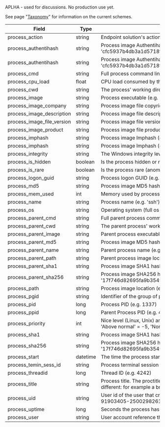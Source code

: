 APLHA - used for discussions. No production use yet. 

See page "[Taxonomy](https://github.com/Neo23x0/sigma/wiki/Taxonomy)" for information on the current schemes. 

| Field | Type | Description |
|----------------------------|----------|------------------------------------------------------------------------------------------------------------------------------------------------------------------------|
| process_action | string | Endpoint solution's action on process (e.g. 'allow', 'block') |
| process_authentihash | string | Process image Authentihash (e.g. 'cfc5937b4db3a1d5718fe144b621d50b0a337854ab3f5e2df152b62627f6fd4a') |
| process_authentihash | string | Process image Authentihash (e.g. 'cfc5937b4db3a1d5718fe144b621d50b0a337854ab3f5e2df152b62627f6fd4a') |
| process_cmd | string | Full process command line (e.g. 'ssh -l user 10.0.0.16') |
| process_cpu_load | float | CPU load consumed by the process (in percent) (e.g. '98.5') |
| process_cwd | string | The process' working directory (e.g. 'C:\temp') |
| process_image | string | Process executable (e.g. 'C:\Windows\System32\calc.exe') |
| process_image_company | string | Process image file copyright (e.g. 'Microsoft Corporation') |
| process_image_description | string | Process image file description (e.g. 'Microsoft Management Console') |
| process_image_file_version | string | Process image file version (e.g. '6.1.7600.16385 (win7_rtm.090713-1255)') |
| process_image_product | string | Process image file product (e.g. 'Microsoft® Windows® Operating System') |
| process_imphash | string | Process image Imphash (e.g. 'ceefb55f764020cc5c5f8f23349ab163') |
| process_imphash | string | Process image Imphash (e.g. 'ceefb55f764020cc5c5f8f23349ab163') |
| process_integrity | string | The Windows integrity level of the process (system, high, medium, low, untrusted) |
| process_is_hidden | boolean | Is the process hidden or not (e.g. false) |
| process_is_rare | boolean | Is the process rare (anomaly detection) (e.g. false) |
| process_logon_guid | string | Process logon GUID (e.g. '{c1b49677-9fde-5d1b-0000-002064d30200}') |
| process_md5 | string | Process image MD5 hash (e.g. 'ad7b9c14083b52bc532fba5948342b98') |
| process_mem_used | int | Memory used by process (working set size in byte) (e.g. 120450000)  |
| process_name | string | Process name (e.g. 'ssh') |
| process_os | string | Operating system (full os information, compare Python's platform.uname()) |
| process_parent_cmd | string | Full parent process command line (e.g. 'sshd') |
| process_parent_cwd | string | The parent process' working directory (e.g. 'C:\Windows\System32') |
| process_parent_image | string | Parent process executable (e.g. 'C:\Windows\System32\svchost.exe') |
| process_parent_md5 | string | Process image MD5 hash (e.g. 'ad7b9c14083b52bc532fba5948342b98') |
| process_parent_name | string | Parent process name (e.g. 'svchost.exe') |
| process_parent_path | string | Parent process image location (e.g. 'C:\Windows') |
| process_parent_sha1 | string | Process image SHA1 hash (e.g. 'ee8cbf12d87c4d388f09b4f69bed2e91682920b5') |
| process_parent_sha256 | string | Process image SHA256 hash (e.g. '17f746d82695fa9b35493b41859d39d786d32b23a9d2e00f4011dec7a02402ae') |
| process_path | string | Process image location (e.g. '\\tsclient\temp') |
| process_pgid | string | Identifier of the group of processes the process belongs to |
| process_pid | long | Process PID (e.g. 1337) |
| process_ppid | long | Parent Process PID (e.g. 42) |
| process_priority | int | Nice level (Linux, Unix) and process priority (Windows; 'Realtime' = -20, 'High' = -15, 'Above normal' = -5, 'Normal' = 0, 'Below normal' = 10, 'Low' = 19) (e.g. -10) |
| process_sha1 | string | Process image SHA1 hash (e.g. 'ee8cbf12d87c4d388f09b4f69bed2e91682920b5') |
| process_sha256 | string | Process image SHA256 hash (e.g. '17f746d82695fa9b35493b41859d39d786d32b23a9d2e00f4011dec7a02402ae') |
| process_start | datetime | The time the process started (e.g. '2016-05-23T08:05:34.853Z') |
| process_temin_sess_id | string | Process terminal session ID (e.g. 1) |
| process_threadid | long | Thread ID (e.g. 4242) |
| process_title | string | Process title. The proctitle, sometimes the same as process name. Can also be different: for example a browser setting its title to the web page currently opened. |
| process_uid | string | User id of the user that created the process (e.g. '1', 'S-1-5-21-549688327-91903405-2500298261-1000') |
| process_uptime | long | Seconds the process has been up (e.g. 127381) |
| process_user | string | User account reference that created the process (e.g. 'Administrator', 'DOM\u123') |